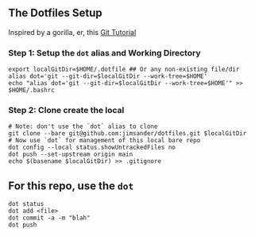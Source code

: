 ## The Dotfiles Setup
Inspired by a gorilla, er, this [Git Tutorial](https://www.atlassian.com/git/tutorials/dotfiles)

### Step 1: Setup the `dot` alias and Working Directory
```
export localGitDir=$HOME/.dotfile ## Or any non-existing file/dir
alias dot='git --git-dir=$localGitDir --work-tree=$HOME'
echo "alias dot='git --git-dir=$localGitDir --work-tree=$HOME'" >> $HOME/.bashrc
```
### Step 2: Clone create the local 
```
# Note: don't use the `dot` alias to clone
git clone --bare git@github.com:jimsander/dotfiles.git $localGitDir
# Now use `dot` for management of this local bare repo
dot config --local status.showUntrackedFiles no
dot push --set-upstream origin main
echo $(basename $localGitDir) >> .gitignore
```

## For this repo, use the `dot`
```
dot status
dot add <file>
dot commit -a -m "blah"
dot push
```
